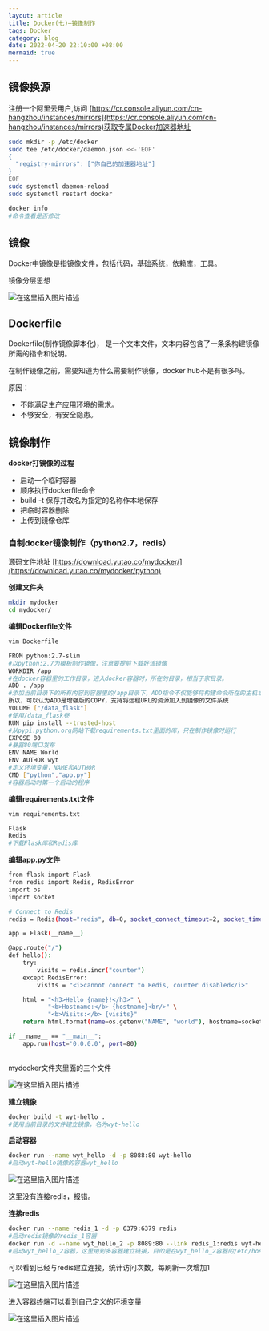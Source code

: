```yaml
---
layout: article
title: Docker(七)—镜像制作
tags: Docker
category: blog
date: 2022-04-20 22:10:00 +08:00
mermaid: true
---
```

## 镜像换源

注册一个阿里云用户,访问 
[https://cr.console.aliyun.com/cn-hangzhou/instances/mirrors](https://cr.console.aliyun.com/cn-hangzhou/instances/mirrors)获取专属Docker加速器地址

```bash
sudo mkdir -p /etc/docker
sudo tee /etc/docker/daemon.json <<-'EOF'
{
  "registry-mirrors": ["你自己的加速器地址"]
}
EOF
sudo systemctl daemon-reload
sudo systemctl restart docker
```

```bash
docker info
#命令查看是否修改
```

## 镜像
Docker中镜像是指镜像文件，包括代码，基础系统，依赖库，工具。


镜像分层思想

![在这里插入图片描述](https://img-blog.csdnimg.cn/157a1b147f5840679cd1e2fba4e0ac09.png?x-oss-process=image/watermark,type_d3F5LXplbmhlaQ,shadow_50,text_Q1NETiBAeXV0YW9fNTE3,size_20,color_FFFFFF,t_70,g_se,x_16)

## Dockerfile
Dockerfile(制作镜像脚本化)， 是一个文本文件，文本内容包含了一条条构建镜像所需的指令和说明。

在制作镜像之前，需要知道为什么需要制作镜像，docker hub不是有很多吗。

原因：
- 不能满足生产应用环境的需求。
- 不够安全，有安全隐患。

## 镜像制作

**docker打镜像的过程**

- 启动一个临时容器
- 顺序执行dockerfile命令
- build -t 保存并改名为指定的名称作本地保存
- 把临时容器删除
- 上传到镜像仓库

### 自制docker镜像制作（python2.7，redis）

源码文件地址 [https://download.yutao.co/mydocker/](https://download.yutao.co/mydocker/python)

**创建文件夹**
```bash
mkdir mydocker
cd mydocker/
```
**编辑Dockerfile文件**

```bash
vim Dockerfile
```
```bash
FROM python:2.7-slim
#以python:2.7为模板制作镜像，注意要提前下载好该镜像
WORKDIR /app
#在docker容器里的工作目录，进入docker容器时，所在的目录，相当于家目录。
ADD . /app
#添加当前目录下的所有内容到容器里的/app目录下，ADD指令不仅能够将构建命令所在的主机本地的文件或目录，而且能够将远程URL所对应的文件或目录，作为资源复制到镜像文件系统。
所以，可以认为ADD是增强版的COPY，支持将远程URL的资源加入到镜像的文件系统
VOLUME ["/data_flask"]
#使用/data_flask卷
RUN pip install --trusted-host 
#从pypi.python.org网站下载requirements.txt里面的库，只在制作镜像时运行
EXPOSE 80
#暴露80端口发布
ENV NAME World
ENV AUTHOR wyt
#定义环境变量，NAME和AUTHOR
CMD ["python","app.py"]
#容器启动时第一个启动的程序
```

**编辑requirements.txt文件**
```bash
vim requirements.txt
```

```bash
Flask
Redis
#下载Flask库和Redis库
```
**编辑app.py文件**

```bash
from flask import Flask
from redis import Redis, RedisError
import os
import socket

# Connect to Redis
redis = Redis(host="redis", db=0, socket_connect_timeout=2, socket_timeout=2)

app = Flask(__name__)

@app.route("/")
def hello():
    try:
        visits = redis.incr("counter")
    except RedisError:
        visits = "<i>cannot connect to Redis, counter disabled</i>"

    html = "<h3>Hello {name}!</h3>" \
           "<b>Hostname:</b> {hostname}<br/>" \
           "<b>Visits:</b> {visits}"
    return html.format(name=os.getenv("NAME", "world"), hostname=socket.gethostname(), visits=visits)

if __name__ == "__main__":
    app.run(host='0.0.0.0', port=80)
    
```
mydocker文件夹里面的三个文件

![在这里插入图片描述](https://img-blog.csdnimg.cn/5dd28aafb373499a81ced508ee0d9cff.png)

**建立镜像**

```bash
docker build -t wyt-hello .
#使用当前目录的文件建立镜像，名为wyt-hello
```
**启动容器**
```bash
docker run --name wyt_hello -d -p 8088:80 wyt-hello
#启动wyt-hello镜像的容器wyt_hello
```
![在这里插入图片描述](https://img-blog.csdnimg.cn/90e40a419f8949618994a17f1f90a287.png?x-oss-process=image/watermark,type_d3F5LXplbmhlaQ,shadow_50,text_Q1NETiBAeXV0YW9fNTE3,size_18,color_FFFFFF,t_70,g_se,x_16)

这里没有连接redis，报错。

**连接redis**

```bash
docker run --name redis_1 -d -p 6379:6379 redis
#启动redis镜像的redis_1容器
docker run -d --name wyt_hello_2 -p 8089:80 --link redis_1:redis wyt-hello
#启动wyt_hello_2容器，这里用到多容器建立链接，目的是在wyt_hello_2容器的/etc/hosts增加redis的域名解析记录，使wyt_hello_2可以与redis_1通信
```
可以看到已经与redis建立连接，统计访问次数，每刷新一次增加1

![在这里插入图片描述](https://img-blog.csdnimg.cn/a714a454a7714cf78e75c52f16295bdc.png?x-oss-process=image/watermark,type_d3F5LXplbmhlaQ,shadow_50,text_Q1NETiBAeXV0YW9fNTE3,size_16,color_FFFFFF,t_70,g_se,x_16)

进入容器终端可以看到自己定义的环境变量

![在这里插入图片描述](https://img-blog.csdnimg.cn/74454840bb224525a8b93d9aded5818b.png)
